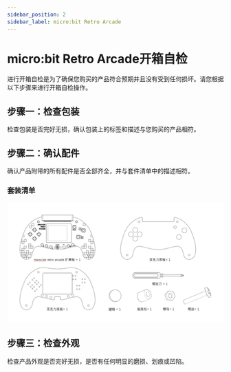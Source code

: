 ```yaml
---
sidebar_position: 2
sidebar_label: micro:bit Retro Arcade
---
```



# micro:bit Retro Arcade开箱自检

进行开箱自检是为了确保您购买的产品符合预期并且没有受到任何损坏。请您根据以下步骤来进行开箱自检操作。

## 步骤一：检查包装

检查包装是否完好无损，确认包装上的标签和描述与您购买的产品相符。

## 步骤二：确认配件

确认产品附带的所有配件是否全部齐全，并与套件清单中的描述相符。

### 套装清单

![](./images/microbit-retro-arcade-list.png)

## 步骤三：检查外观

检查产品外观是否完好无损，是否有任何明显的磨损、划痕或凹陷。
